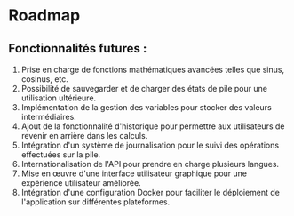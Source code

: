 # Roadmap

## Fonctionnalités futures :
1. Prise en charge de fonctions mathématiques avancées telles que sinus, cosinus, etc.
2. Possibilité de sauvegarder et de charger des états de pile pour une utilisation ultérieure.
3. Implémentation de la gestion des variables pour stocker des valeurs intermédiaires.
4. Ajout de la fonctionnalité d'historique pour permettre aux utilisateurs de revenir en arrière dans les calculs.
5. Intégration d'un système de journalisation pour le suivi des opérations effectuées sur la pile.
6. Internationalisation de l'API pour prendre en charge plusieurs langues.
7. Mise en œuvre d'une interface utilisateur graphique pour une expérience utilisateur améliorée.
8. Intégration d'une configuration Docker pour faciliter le déploiement de l'application sur différentes plateformes.
